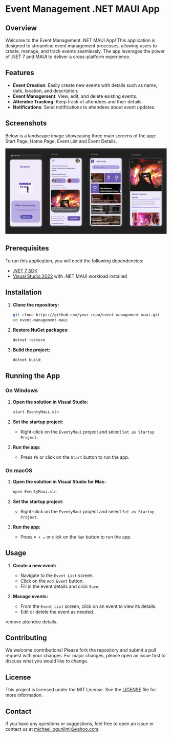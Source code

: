 # Event Management .NET MAUI App

## Overview

Welcome to the Event Management .NET MAUI App! This application is designed to streamline event management processes, allowing users to create, manage, and track events seamlessly. The app leverages the power of .NET 7 and MAUI to deliver a cross-platform experience.

## Features

- **Event Creation**: Easily create new events with details such as name, date, location, and description.
- **Event Management**: View, edit, and delete existing events.
- **Attendee Tracking**: Keep track of attendees and their details.
- **Notifications**: Send notifications to attendees about event updates.

## Screenshots

Below is a landscape image showcasing three main screens of the app: Start Page, Home Page, Event List and Event Details.

![Event Management App](Resources/Images/readmeImage.png)

## Prerequisites

To run this application, you will need the following dependencies:

- [.NET 7 SDK](https://dotnet.microsoft.com/download/dotnet/7.0)
- [Visual Studio 2022](https://visualstudio.microsoft.com/) with .NET MAUI workload installed

## Installation

1. **Clone the repository:**
   ```bash
   git clone https://github.com/your-repo/event-management-maui.git
   cd event-management-maui
   ```

2. **Restore NuGet packages:**
   ```bash
   dotnet restore
   ```

3. **Build the project:**
   ```bash
   dotnet build
   ```

## Running the App

### On Windows

1. **Open the solution in Visual Studio:**
   ```bash
   start EventyMaui.sln
   ```

2. **Set the startup project:**
   - Right-click on the `EventyMaui` project and select `Set as Startup Project`.

3. **Run the app:**
   - Press `F5` or click on the `Start` button to run the app.

### On macOS

1. **Open the solution in Visual Studio for Mac:**
   ```bash
   open EventyMaui.sln
   ```

2. **Set the startup project:**
   - Right-click on the `EventyMaui` project and select `Set as Startup Project`.

3. **Run the app:**
   - Press `⌘ + ↵` or click on the `Run` button to run the app.

## Usage

1. **Create a new event:**
   - Navigate to the `Event List` screen.
   - Click on the `Add Event` button.
   - Fill in the event details and click `Save`.

2. **Manage events:**
   - From the `Event List` screen, click on an event to view its details.
   - Edit or delete the event as needed.

 remove attendee details.

## Contributing

We welcome contributions! Please fork the repository and submit a pull request with your changes. For major changes, please open an issue first to discuss what you would like to change.

## License

This project is licensed under the MIT License. See the [LICENSE](LICENSE) file for more information.

## Contact

If you have any questions or suggestions, feel free to open an issue or contact us at [michael_ogunjimi@yahoo.com](mailto:michael_ogunjimi@yahoo.com).
